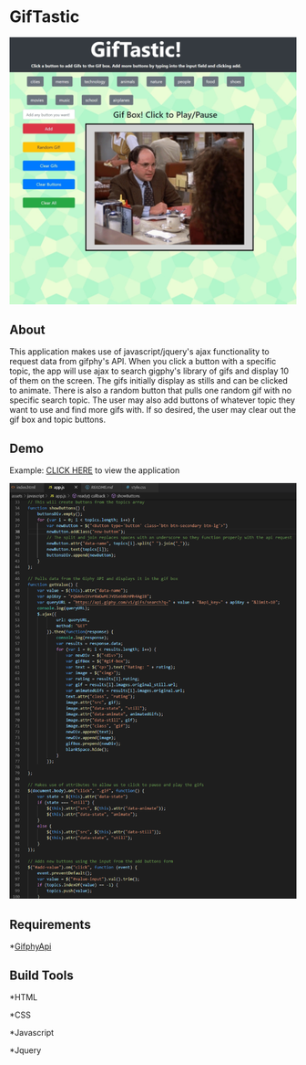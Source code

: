 # GifTastic

![Screenshot](/assets/images/screenshot.png)

## About

This application makes use of javascript/jquery's ajax functionality to request data from gifphy's API. When you click a button with a specific topic, the app will use ajax to search gigphy's library of gifs and display 10 of them on the screen. The gifs initially display as stills and can be clicked to animate. There is also a random button that pulls one random gif with no specific search topic. The user may also add buttons of whatever topic they want to use and find more gifs with. If so desired, the user may clear out the gif box and topic buttons.

## Demo

Example: [CLICK HERE](https://nicholasherrick.github.io/GifTastic/.) to view the application

![Code](/assets/images/code.png)

## Requirements

*[GifphyApi](https://developers.giphy.com/docs/api)

## Build Tools

*HTML

*CSS

*Javascript

*Jquery